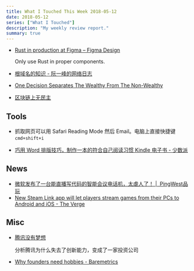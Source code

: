 ```yaml
---
title: What I Touched This Week 2018-05-12
date: 2018-05-12
series: ["What I Touched"]
description: "My weekly review report."
summary: true
---
```


* [Rust in production at Figma – Figma Design](https://blog.figma.com/rust-in-production-at-figma-e10a0ec31929)

    Only use Rust in proper components.

* [根域名的知识 - 阮一峰的网络日志](http://www.ruanyifeng.com/blog/2018/05/root-domain.html?utm_campaign=digest&utm_medium=email&utm_source=nuzzel)
* [One Decision Separates The Wealthy From The Non-Wealthy](https://medium.com/thrive-global/want-automatic-motivation-and-wealth-do-this-one-thing-immediately-7ae22a88731c)
* [区块链上无民主](https://mp.weixin.qq.com/s?__biz=MzU5ODQ5ODkzMw%3D%3D&chksm=fe42080cc935811a131e4205cf12d1b7e9b9003a20a96799eefc3a5bdeca82d3214ea4135164&idx=1&mid=2247484182&mpshare=1&scene=1&sn=2796988d47aa6da3d0a8f55e01872a0a&srcid=0504Df0qbuLvCTGlTdjVMsDb%23rd)

<!--more-->

## Tools

- 抓取网页可以用 Safari Reading Mode 然后 Email。电脑上直接快捷键 `cmd+shift+i`
* [巧用 Word 排版技巧，制作一本的符合自己阅读习惯 Kindle 电子书 - 少数派](https://sspai.com/post/44436)

## News

* [微软发布了一台能直播写代码的智能会议电话机，太虐人了！ |  PingWest品玩](http://www.pingwest.com/microsoft-build-2018-feature/)
* [New Steam Link app will let players stream games from their PCs to Android and iOS - The Verge](https://www.theverge.com/2018/5/9/17336592/steam-link-app-streaming-games-ios-android-pc-mac-mobile)

## Misc

* [腾讯没有梦想](https://mp.weixin.qq.com/s?__biz=MjM5MDczODM3Mw%3D%3D&chksm=bd956d848ae2e4928315a6b80e903a1bc267c18612d63063d3d2c2a26604a1552d03b0239e78&idx=1&mid=2653028142&mpshare=1&scene=1&sn=0dd174c676138016803af3d9ac77e919&srcid=0506CwBRWIetLxorOIRqqUJ6%23rd)

    分析腾讯为什么失去了创新能力，变成了一家投资公司

* [Why founders need hobbies - Baremetrics](https://baremetrics.com/blog/why-founders-need-hobbies?utm_source=wanqu.co&utm_campaign=Wanqu+Daily&utm_medium=website)
